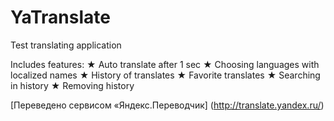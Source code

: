 # YaTranslate
Test translating application

Includes features:
★ Auto translate after 1 sec
★ Choosing languages with localized names
★ History of translates
★ Favorite translates
★ Searching in history
★ Removing history

[Переведено сервисом «Яндекс.Переводчик] (http://translate.yandex.ru/)
